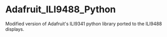 # Adafruit_ILI9488_Python
Modified version of Adafruit's ILI9341 python library ported to the ILI9488 displays.
